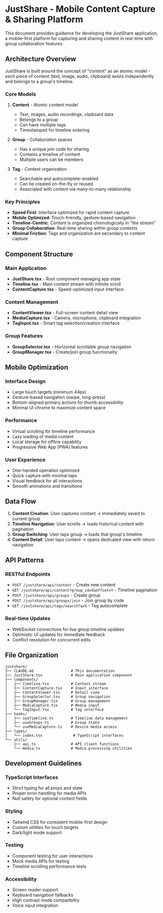 # JustShare - Mobile Content Capture & Sharing Platform

This document provides guidance for developing the JustShare application, a mobile-first platform for capturing and sharing content in real-time with group collaboration features.

## Architecture Overview

JustShare is built around the concept of "content" as an atomic model - each piece of content (text, image, audio, clipboard) exists independently and belongs to a group's timeline.

### Core Models

1. **Content** - Atomic content model
   - Text, images, audio recordings, clipboard data
   - Belongs to a group
   - Can have multiple tags
   - Timestamped for timeline ordering

2. **Group** - Collaboration spaces
   - Has a unique join code for sharing
   - Contains a timeline of content
   - Multiple users can be members

3. **Tag** - Content organization
   - Searchable and autocomplete-enabled
   - Can be created on-the-fly or reused
   - Associated with content via many-to-many relationship

### Key Principles

- **Speed First**: Interface optimized for rapid content capture
- **Mobile Optimized**: Touch-friendly, gesture-based navigation
- **Timeline-Centric**: Content is organized chronologically in "the stream"
- **Group Collaboration**: Real-time sharing within group contexts
- **Minimal Friction**: Tags and organization are secondary to content capture

## Component Structure

### Main Application
- **JustShare.tsx** - Root component managing app state
- **Timeline.tsx** - Main content stream with infinite scroll
- **ContentCapture.tsx** - Speed-optimized input interface

### Content Management
- **ContentViewer.tsx** - Full-screen content detail view
- **MediaCapture.tsx** - Camera, microphone, clipboard integration
- **TagInput.tsx** - Smart tag selection/creation interface

### Group Features
- **GroupSelector.tsx** - Horizontal scrollable group navigation
- **GroupManager.tsx** - Create/join group functionality

## Mobile Optimization

### Interface Design
- Large touch targets (minimum 44px)
- Gesture-based navigation (swipe, long-press)
- Bottom-aligned primary actions for thumb accessibility
- Minimal UI chrome to maximize content space

### Performance
- Virtual scrolling for timeline performance
- Lazy loading of media content
- Local storage for offline capability
- Progressive Web App (PWA) features

### User Experience
- One-handed operation optimized
- Quick capture with minimal taps
- Visual feedback for all interactions
- Smooth animations and transitions

## Data Flow

1. **Content Creation**: User captures content → immediately saved to current group
2. **Timeline Navigation**: User scrolls → loads historical content with pagination
3. **Group Switching**: User taps group → loads that group's timeline
4. **Content Detail**: User taps content → opens dedicated view with return navigation

## API Patterns

### RESTful Endpoints
- `POST /justshare/api/content` - Create new content
- `GET /justshare/api/content?group_id=X&offset=Y` - Timeline pagination
- `POST /justshare/api/groups` - Create group
- `POST /justshare/api/groups/join` - Join group by code
- `GET /justshare/api/tags/search?q=X` - Tag autocomplete

### Real-time Updates
- WebSocket connections for live group timeline updates
- Optimistic UI updates for immediate feedback
- Conflict resolution for concurrent edits

## File Organization

```
justshare/
├── CLAUDE.md                 # This documentation
├── JustShare.tsx             # Main application component
├── components/
│   ├── Timeline.tsx          # Content stream
│   ├── ContentCapture.tsx    # Input interface
│   ├── ContentViewer.tsx     # Detail view
│   ├── GroupSelector.tsx     # Group navigation
│   ├── GroupManager.tsx      # Group management
│   ├── MediaCapture.tsx      # Media input
│   └── TagInput.tsx          # Tag interface
├── hooks/
│   ├── useTimeline.ts        # Timeline data management
│   ├── useGroups.ts          # Group state
│   └── useMediaCapture.ts    # Device media access
├── types/
│   └── index.tsx              # TypeScript interfaces
└── utils/
    ├── api.ts                # API client functions
    └── media.ts              # Media processing utilities
```

## Development Guidelines

### TypeScript Interfaces
- Strict typing for all props and state
- Proper error handling for media APIs
- Null safety for optional content fields

### Styling
- Tailwind CSS for consistent mobile-first design
- Custom utilities for touch targets
- Dark/light mode support

### Testing
- Component testing for user interactions
- Mock media APIs for testing
- Timeline scrolling performance tests

### Accessibility
- Screen reader support
- Keyboard navigation fallbacks
- High contrast mode compatibility
- Voice input integration